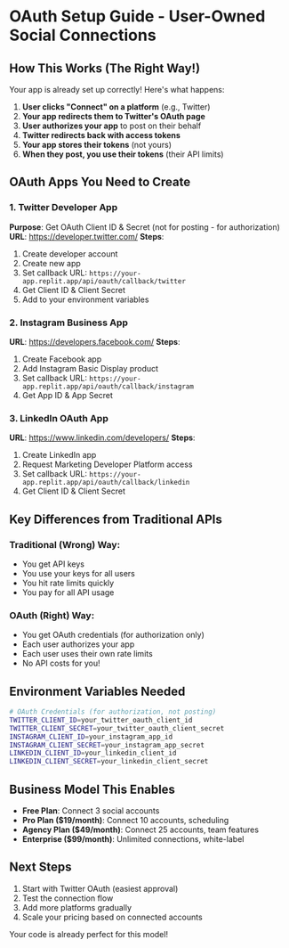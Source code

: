 # OAuth Setup Guide - User-Owned Social Connections

## How This Works (The Right Way!)

Your app is already set up correctly! Here's what happens:

1. **User clicks "Connect" on a platform** (e.g., Twitter)
2. **Your app redirects them to Twitter's OAuth page**
3. **User authorizes your app** to post on their behalf
4. **Twitter redirects back with access tokens**
5. **Your app stores their tokens** (not yours)
6. **When they post, you use their tokens** (their API limits)

## OAuth Apps You Need to Create

### 1. Twitter Developer App
**Purpose**: Get OAuth Client ID & Secret (not for posting - for authorization)
**URL**: https://developer.twitter.com/
**Steps**:
1. Create developer account
2. Create new app
3. Set callback URL: `https://your-app.replit.app/api/oauth/callback/twitter`
4. Get Client ID & Client Secret
5. Add to your environment variables

### 2. Instagram Business App
**URL**: https://developers.facebook.com/
**Steps**:
1. Create Facebook app
2. Add Instagram Basic Display product
3. Set callback URL: `https://your-app.replit.app/api/oauth/callback/instagram`
4. Get App ID & App Secret

### 3. LinkedIn OAuth App
**URL**: https://www.linkedin.com/developers/
**Steps**:
1. Create LinkedIn app
2. Request Marketing Developer Platform access
3. Set callback URL: `https://your-app.replit.app/api/oauth/callback/linkedin`
4. Get Client ID & Client Secret

## Key Differences from Traditional APIs

### Traditional (Wrong) Way:
- You get API keys
- You use your keys for all users
- You hit rate limits quickly
- You pay for all API usage

### OAuth (Right) Way:
- You get OAuth credentials (for authorization only)
- Each user authorizes your app
- Each user uses their own rate limits
- No API costs for you!

## Environment Variables Needed

```bash
# OAuth Credentials (for authorization, not posting)
TWITTER_CLIENT_ID=your_twitter_oauth_client_id
TWITTER_CLIENT_SECRET=your_twitter_oauth_client_secret
INSTAGRAM_CLIENT_ID=your_instagram_app_id
INSTAGRAM_CLIENT_SECRET=your_instagram_app_secret
LINKEDIN_CLIENT_ID=your_linkedin_client_id
LINKEDIN_CLIENT_SECRET=your_linkedin_client_secret
```

## Business Model This Enables

- **Free Plan**: Connect 3 social accounts
- **Pro Plan ($19/month)**: Connect 10 accounts, scheduling
- **Agency Plan ($49/month)**: Connect 25 accounts, team features
- **Enterprise ($99/month)**: Unlimited connections, white-label

## Next Steps

1. Start with Twitter OAuth (easiest approval)
2. Test the connection flow
3. Add more platforms gradually
4. Scale your pricing based on connected accounts

Your code is already perfect for this model!